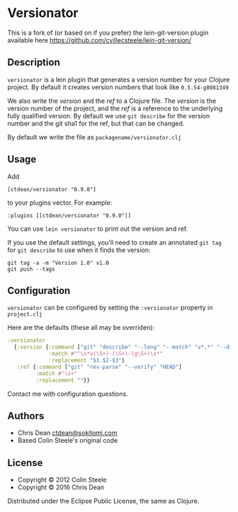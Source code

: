 # Versionator

This is a fork of (or based on if you prefer) the lein-git-version
plugin available here https://github.com/cvillecsteele/lein-git-version/

## Description

`versionator` is a lein plugin that generates a version number for
your Clojure project.  By default it creates version numbers that look
like `0.5.54-g8081349`

We also write the _version_ and the _ref_ to a Clojure file.  The
_version_ is the version number of the project, and the _ref_ is a
reference to the underlying fully qualified version.  By default we
use `git describe` for the version number and the git sha1 for the
ref, but that can be changed.

By default we write the file as `packagename/versionator.clj`

## Usage

Add

    [ctdean/versionator "0.9.0"]

to your plugins vector.  For example:

    :plugins [[ctdean/versionator "0.9.0"]]

You can use `lein versionator` to print out the version and ref.

If you use the default settings, you'll need to create an annotated
`git tag` for `git describe` to use when it finds the version:

    git tag -a -m "Version 1.0" v1.0
    git push --tags

## Configuration

`versionator` can be configured by setting the `:versionator` property
in `project.clj`

Here are the defaults (these all may be overriden):

```clojure
:versionator
  {:version {:command ["git" "describe" "--long" "--match" "v*.*" "--dirty=-**DIRTY**"]
             :match #"^\s*v(\S+)-(\S+)-(g\S+)\s*"
             :replacement "$1.$2-$3"}
   :ref {:command ["git" "rev-parse" "--verify" "HEAD"]
         :match #"\s+"
         :replacement ""}}
```

Contact me with configuration questions.

## Authors

- Chris Dean <ctdean@sokitomi.com>
- Based Colin Steele's original code

## License

- Copyright © 2012 Colin Steele
- Copyright © 2016 Chris Dean

Distributed under the Eclipse Public License, the same as Clojure.
